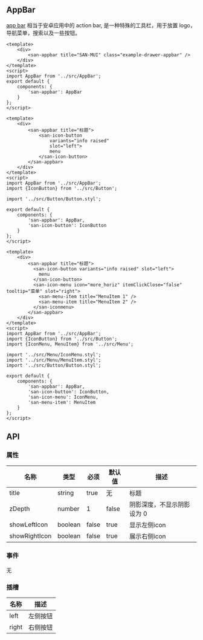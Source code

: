 ## AppBar

[app bar](https://material.google.com/layout/structure.html#structure-app-bar) 相当于安卓应用中的 action bar, 是一种特殊的工具栏，用于放置 logo，导航菜单，搜索以及一些按钮。

```san 简单的使用
<template>
    <div>
        <san-appbar title="SAN-MUI" class="example-drawer-appbar" />
    </div>
</template>
<script>
import AppBar from '../src/AppBar';
export default {
    components: {
        'san-appbar': AppBar
    }
};
</script>
```

```san 添加标题图标
<template>
    <div>
        <san-appbar title="标题">
            <san-icon-button
                variants="info raised"
                slot="left">
                menu
            </san-icon-button>
        </san-appbar>
    </div>
</template>
<script>
import AppBar from '../src/AppBar';
import {IconButton} from '../src/Button';

import '../src/Button/Button.styl';

export default {
    components: {
        'san-appbar': AppBar,
        'san-icon-button': IconButton
    }
};
</script>
```

```san 包含右侧图标
<template>
    <div>
        <san-appbar title="标题">
          <san-icon-button variants="info raised" slot="left">
            menu
          </san-icon-button>
          <san-icon-menu icon="more_horiz" itemClickClose="false" tooltip="菜单" slot="right">
            <san-menu-item title="MenuItem 1" />
            <san-menu-item title="MenuItem 2" />
          </san-iconmenu>
        </san-appbar>
    </div>
</template>
<script>
import AppBar from '../src/AppBar';
import {IconButton} from '../src/Button';
import {IconMenu, MenuItem} from '../src/Menu';

import '../src/Menu/IconMenu.styl';
import '../src/Menu/MenuItem.styl';
import '../src/Button/Button.styl';

export default {
    components: {
        'san-appbar': AppBar,
        'san-icon-button': IconButton,
        'san-icon-menu': IconMenu,
        'san-menu-item': MenuItem
    }
};
</script>
```

## API

### 属性

| 名称 | 类型 | 必须 | 默认值 | 描述 |
| --- | --- | --- | --- | --- |
| title | string | true | 无 | 标题 |
| zDepth | number | 1 | false | 阴影深度，不显示阴影设为 0 |
| showLeftIcon | boolean | false | true | 显示左侧icon |
| showRightIcon | boolean | false | true | 展示右侧icon |

### 事件

无

### 插槽

|名称|描述|
|---|---|
|left|左侧按钮|
|right|右侧按钮|
